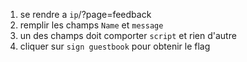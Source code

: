 1. se rendre a `ip`/?page=feedback
2. remplir les champs `Name` et `message`
3. un des champs doit comporter `script` et rien d'autre
4. cliquer sur `sign guestbook` pour obtenir le flag
